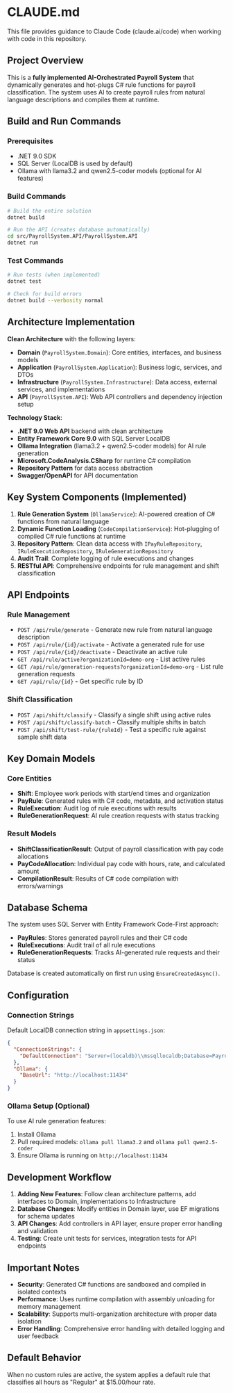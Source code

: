 # CLAUDE.md

This file provides guidance to Claude Code (claude.ai/code) when working with code in this repository.

## Project Overview

This is a **fully implemented AI-Orchestrated Payroll System** that dynamically generates and hot-plugs C# rule functions for payroll classification. The system uses AI to create payroll rules from natural language descriptions and compiles them at runtime.

## Build and Run Commands

### Prerequisites
- .NET 9.0 SDK
- SQL Server (LocalDB is used by default)
- Ollama with llama3.2 and qwen2.5-coder models (optional for AI features)

### Build Commands
```bash
# Build the entire solution
dotnet build

# Run the API (creates database automatically)
cd src/PayrollSystem.API/PayrollSystem.API
dotnet run
```

### Test Commands
```bash
# Run tests (when implemented)
dotnet test

# Check for build errors
dotnet build --verbosity normal
```

## Architecture Implementation

**Clean Architecture** with the following layers:
- **Domain** (`PayrollSystem.Domain`): Core entities, interfaces, and business models
- **Application** (`PayrollSystem.Application`): Business logic, services, and DTOs
- **Infrastructure** (`PayrollSystem.Infrastructure`): Data access, external services, and implementations
- **API** (`PayrollSystem.API`): Web API controllers and dependency injection setup

**Technology Stack**:
- **.NET 9.0 Web API** backend with clean architecture
- **Entity Framework Core 9.0** with SQL Server LocalDB
- **Ollama Integration** (llama3.2 + qwen2.5-coder models) for AI rule generation
- **Microsoft.CodeAnalysis.CSharp** for runtime C# compilation
- **Repository Pattern** for data access abstraction
- **Swagger/OpenAPI** for API documentation

## Key System Components (Implemented)

1. **Rule Generation System** (`OllamaService`): AI-powered creation of C# functions from natural language
2. **Dynamic Function Loading** (`CodeCompilationService`): Hot-plugging of compiled C# rule functions at runtime
3. **Repository Pattern**: Clean data access with `IPayRuleRepository`, `IRuleExecutionRepository`, `IRuleGenerationRepository`
4. **Audit Trail**: Complete logging of rule executions and changes
5. **RESTful API**: Comprehensive endpoints for rule management and shift classification

## API Endpoints

### Rule Management
- `POST /api/rule/generate` - Generate new rule from natural language description
- `POST /api/rule/{id}/activate` - Activate a generated rule for use
- `POST /api/rule/{id}/deactivate` - Deactivate an active rule
- `GET /api/rule/active?organizationId=demo-org` - List active rules
- `GET /api/rule/generation-requests?organizationId=demo-org` - List rule generation requests
- `GET /api/rule/{id}` - Get specific rule by ID

### Shift Classification
- `POST /api/shift/classify` - Classify a single shift using active rules
- `POST /api/shift/classify-batch` - Classify multiple shifts in batch
- `POST /api/shift/test-rule/{ruleId}` - Test a specific rule against sample shift data

## Key Domain Models

### Core Entities
- **Shift**: Employee work periods with start/end times and organization
- **PayRule**: Generated rules with C# code, metadata, and activation status
- **RuleExecution**: Audit log of rule executions with results
- **RuleGenerationRequest**: AI rule creation requests with status tracking

### Result Models
- **ShiftClassificationResult**: Output of payroll classification with pay code allocations
- **PayCodeAllocation**: Individual pay code with hours, rate, and calculated amount
- **CompilationResult**: Results of C# code compilation with errors/warnings

## Database Schema

The system uses SQL Server with Entity Framework Code-First approach:
- **PayRules**: Stores generated payroll rules and their C# code
- **RuleExecutions**: Audit trail of all rule executions
- **RuleGenerationRequests**: Tracks AI-generated rule requests and their status

Database is created automatically on first run using `EnsureCreatedAsync()`.

## Configuration

### Connection Strings
Default LocalDB connection string in `appsettings.json`:
```json
{
  "ConnectionStrings": {
    "DefaultConnection": "Server=(localdb)\\mssqllocaldb;Database=PayrollSystemDb;Trusted_Connection=true;MultipleActiveResultSets=true"
  },
  "Ollama": {
    "BaseUrl": "http://localhost:11434"
  }
}
```

### Ollama Setup (Optional)
To use AI rule generation features:
1. Install Ollama
2. Pull required models: `ollama pull llama3.2` and `ollama pull qwen2.5-coder`
3. Ensure Ollama is running on `http://localhost:11434`

## Development Workflow

1. **Adding New Features**: Follow clean architecture patterns, add interfaces to Domain, implementations to Infrastructure
2. **Database Changes**: Modify entities in Domain layer, use EF migrations for schema updates
3. **API Changes**: Add controllers in API layer, ensure proper error handling and validation
4. **Testing**: Create unit tests for services, integration tests for API endpoints

## Important Notes

- **Security**: Generated C# functions are sandboxed and compiled in isolated contexts
- **Performance**: Uses runtime compilation with assembly unloading for memory management
- **Scalability**: Supports multi-organization architecture with proper data isolation
- **Error Handling**: Comprehensive error handling with detailed logging and user feedback

## Default Behavior

When no custom rules are active, the system applies a default rule that classifies all hours as "Regular" at $15.00/hour rate.